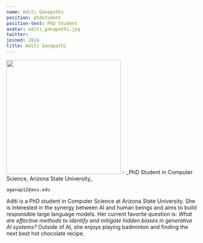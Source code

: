 ```yaml
---
name: Aditi Ganapathi
position: phdstudent
position-text: PhD Student
avatar: aditi_ganapathi.jpg
twitter:
joined: 2024
title: Aditi Ganapathi
---
```


<img width="300" src="{{site.baseurl}}/images/people/{{page.avatar}}">
- _PhD Student in Computer Science, Arizona State University_
<br>

<i class="fa fa-envelope-o"></i> `aganap12@asu.edu`

Aditi is a PhD student in Computer Science at Arizona State University. She is interested in the synergy between AI and human beings and aims to build responsible large language models. Her current favorite question is: *What are effective methods to identify and mitigate hidden biases in generative AI systems?* Outside of AI, she enjoys playing badminton and finding the next best hot chocolate recipe.





